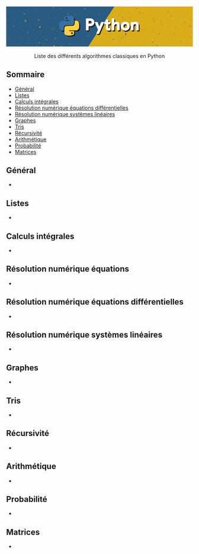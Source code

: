 <p align="center">
  <a href="https://raw.githubusercontent.com/QuentinPTT/Python-Algorithmes/main/img/python.jpg">
    <img src="https://raw.githubusercontent.com/QuentinPTT/Python-Algorithmes/main/img/python.jpg" alt="Logo">
  </a>
  <p align="center">
    Liste des différents algorithmes classiques en Python
  </p>
</p>

## Sommaire
* [Général](#général)
* [Listes](#listes)
* [Calculs intégrales](#calculs-intégrales)
* [Résolution numérique équations différentielles](#résolution-numérique-équations-différentielles)
* [Résolution numérique systèmes linéaires](#résolution-numérique-systèmes-linéaires)
* [Graphes](#graphes)
* [Tris](#tris)
* [Récursivité](#récursivité)
* [Arithmétique](#arithmétique)
* [Probabilité](#probabilité)
* [Matrices](#matrices)

## Général
<ul>
  <li><a href=""></a></li></ul>

## Listes
<ul>
  <li><a href=""></a></li>
</ul>

## Calculs intégrales
<ul>
  <li><a href=""></a></li>
</ul>

## Résolution numérique équations
<ul>
  <li><a href=""></a></li>
</ul>

## Résolution numérique équations différentielles
<ul>
  <li><a href=""></a></li>
</ul>

## Résolution numérique systèmes linéaires
<ul>
  <li><a href=""></a></li>
</ul>

## Graphes
<ul>
  <li><a href=""></a></li>
</ul>

## Tris
<ul>
  <li><a href=""></a></li>
</ul>

## Récursivité
<ul>
  <li><a href=""></a></li>
</ul>

## Arithmétique
<ul>
  <li><a href=""></a></li>
</ul>

## Probabilité
<ul>
  <li><a href=""></a></li>
</ul>

## Matrices
<ul>
  <li><a href=""></a></li>
</ul>
